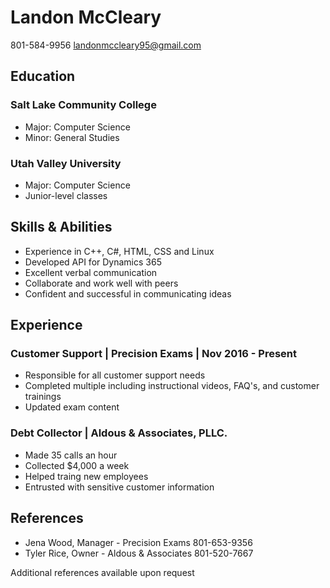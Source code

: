 Landon McCleary
===============

801-584-9956 landonmccleary95@gmail.com

Education
---------
### Salt Lake Community College
* Major: Computer Science
* Minor: General Studies

### Utah Valley University
* Major: Computer Science
* Junior-level classes

Skills & Abilities
------------------
* Experience in C++, C#, HTML, CSS and Linux
* Developed API for Dynamics 365
* Excellent verbal communication
* Collaborate and work well with peers
* Confident and successful in communicating ideas

Experience
----------
### Customer Support | Precision Exams | Nov 2016 - Present
* Responsible for all customer support needs
* Completed multiple including instructional videos, FAQ's, and customer trainings
* Updated exam content

### Debt Collector | Aldous & Associates, PLLC.
* Made 35 calls an hour
* Collected $4,000 a week
* Helped traing new employees
* Entrusted with sensitive customer information

References
----------
* Jena Wood, Manager - Precision Exams
801-653-9356
* Tyler Rice, Owner - Aldous & Associates
801-520-7667

Additional references available upon request